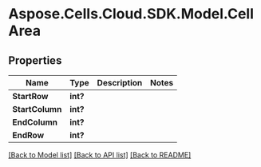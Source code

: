 # Aspose.Cells.Cloud.SDK.Model.CellArea
## Properties

Name | Type | Description | Notes
------------ | ------------- | ------------- | -------------
**StartRow** | **int?** |  | 
**StartColumn** | **int?** |  | 
**EndColumn** | **int?** |  | 
**EndRow** | **int?** |  | 

[[Back to Model list]](../README.md#documentation-for-models) [[Back to API list]](../README.md#documentation-for-api-endpoints) [[Back to README]](../README.md)

